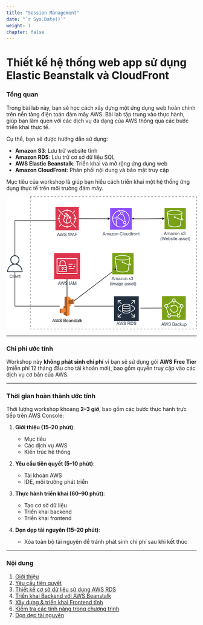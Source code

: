 ```yaml
---
title: "Session Management"
date: "`r Sys.Date()`"
weight: 1
chapter: false
---
```


# Thiết kế hệ thống web app sử dụng Elastic Beanstalk và CloudFront

### Tổng quan

Trong bài lab này, bạn sẽ học cách xây dựng một ứng dụng web hoàn chỉnh trên nền tảng điện toán đám mây AWS. Bài lab tập trung vào thực hành, giúp bạn làm quen với các dịch vụ đa dạng của AWS thông qua các bước triển khai thực tế.

Cụ thể, bạn sẽ được hướng dẫn sử dụng:

- **Amazon S3**: Lưu trữ website tĩnh
- **Amazon RDS**: Lưu trữ cơ sở dữ liệu SQL
- **AWS Elastic Beanstalk**: Triển khai và mở rộng ứng dụng web
- **Amazon CloudFront**: Phân phối nội dung và bảo mật truy cập

Mục tiêu của workshop là giúp bạn hiểu cách triển khai một hệ thống ứng dụng thực tế trên môi trường đám mây.

![alt text](workshop-architect.png)

---

### Chi phí ước tính

Workshop này **không phát sinh chi phí** vì bạn sẽ sử dụng gói **AWS Free Tier** (miễn phí 12 tháng đầu cho tài khoản mới), bao gồm quyền truy cập vào các dịch vụ cơ bản của AWS.

---

### Thời gian hoàn thành ước tính

Thời lượng workshop khoảng **2–3 giờ**, bao gồm các bước thực hành trực tiếp trên AWS Console:

1. **Giới thiệu (15–20 phút)**:

   - Mục tiêu
   - Các dịch vụ AWS
   - Kiến trúc hệ thống

2. **Yêu cầu tiên quyết (5–10 phút)**:

   - Tài khoản AWS
   - IDE, môi trường phát triển

3. **Thực hành triển khai (60–90 phút)**:

   - Tạo cơ sở dữ liệu
   - Triển khai backend
   - Triển khai frontend

4. **Dọn dẹp tài nguyên (15–20 phút)**:
   - Xóa toàn bộ tài nguyên để tránh phát sinh chi phí sau khi kết thúc

---

### Nội dung

1. [Giới thiệu](1-introduce/)
2. [Yêu cầu tiên quyết](2-prerequiste/)
3. [Thiết kế cơ sở dữ liệu sử dụng AWS RDS](3-create-database/)
4. [Triển khai Backend với AWS Beanstalk](4-deploy-backend/)
5. [Xây dựng & triển khai Frontend tĩnh](5-deploy-frontend/)
6. [Kiểm tra các tính năng trong chương trình](6-testing/)
7. [Dọn dẹp tài nguyên](7-cleanup/)
